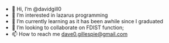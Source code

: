 - 👋 Hi, I’m @davidgill0
- 👀 I’m interested in lazarus programming
- 🌱 I’m currently learning as it has been awhile since I graduated
- 💞️ I’m looking to collaborate on FDIST function;
- 📫 How to reach me dave0.gillespie@gmail.com

<!---
davidgill0/davidgill0 is a ✨ special ✨ repository because its `README.md` (this file) appears on your GitHub profile.
You can click the Preview link to take a look at your changes.
--->

